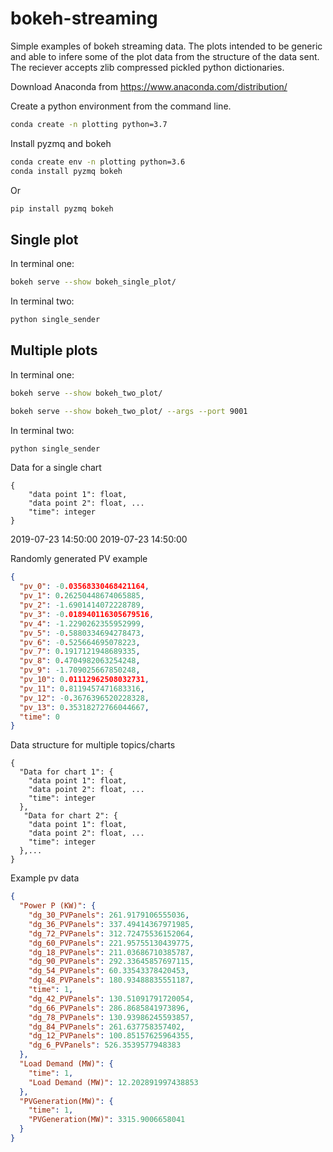 # bokeh-streaming

Simple examples of bokeh streaming data.
The plots intended to be generic and able to infere some of the plot data from the structure of the data sent.
The reciever accepts zlib compressed pickled python dictionaries. 

Download Anaconda from https://www.anaconda.com/distribution/

Create a python environment from the command line.
```bash
conda create -n plotting python=3.7
```

Install pyzmq and bokeh
```bash
conda create env -n plotting python=3.6
conda install pyzmq bokeh
```
Or

```bash
pip install pyzmq bokeh
```

## Single plot
In terminal one:
```bash
bokeh serve --show bokeh_single_plot/
```
In terminal two:
```bash
python single_sender
```

## Multiple plots
In terminal one:
```bash
bokeh serve --show bokeh_two_plot/

bokeh serve --show bokeh_two_plot/ --args --port 9001

```
In terminal two:
```bash
python single_sender
```

Data for a single chart

```
{
    "data point 1": float,
    "data point 2": float, ...
    "time": integer
} 
```

2019-07-23 14:50:00
2019-07-23 14:50:00

Randomly generated PV example
```json
{
  "pv_0": -0.03568330468421164,
  "pv_1": 0.26250448674065885,
  "pv_2": -1.6901414072228789,
  "pv_3": -0.018940116305679516,
  "pv_4": -1.2290262355952999,
  "pv_5": -0.5880334694278473,
  "pv_6": -0.525664695078223,
  "pv_7": 0.1917121948689335,
  "pv_8": 0.4704982063254248,
  "pv_9": -1.709025667850248,
  "pv_10": 0.01112962508032731,
  "pv_11": 0.8119457471683316,
  "pv_12": -0.3676396520228328,
  "pv_13": 0.35318272766044667,
  "time": 0
}
```


Data structure for multiple topics/charts

```
{
  "Data for chart 1": {
    "data point 1": float,
    "data point 2": float, ...
    "time": integer
  },  
   "Data for chart 2": {
    "data point 1": float,
    "data point 2": float, ...
    "time": integer
  },...
}
```

Example pv data
```json
{
  "Power P (KW)": {
    "dg_30_PVPanels": 261.9179106555036,
    "dg_36_PVPanels": 337.49414367971985,
    "dg_72_PVPanels": 312.72475536152064,
    "dg_60_PVPanels": 221.95755130439775,
    "dg_18_PVPanels": 211.03686710385787,
    "dg_90_PVPanels": 292.33645857697115,
    "dg_54_PVPanels": 60.33543378420453,
    "dg_48_PVPanels": 180.93488835551187,
    "time": 1,
    "dg_42_PVPanels": 130.51091791720054,
    "dg_66_PVPanels": 286.8685841973896,
    "dg_78_PVPanels": 130.93986245593857,
    "dg_84_PVPanels": 261.637758357402,
    "dg_12_PVPanels": 100.85157625964355,
    "dg_6_PVPanels": 526.3539577948383
  },
  "Load Demand (MW)": {
    "time": 1,
    "Load Demand (MW)": 12.202891997438853
  },
  "PVGeneration(MW)": {
    "time": 1,
    "PVGeneration(MW)": 3315.9006658041
  }
}
```

 